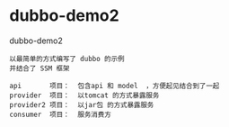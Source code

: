 # dubbo-demo2
dubbo-demo2

```
以最简单的方式编写了 dubbo 的示例
并结合了 SSM 框架

api       项目：  包含api 和 model  ，方便起见结合到了一起
provider  项目：  以tomcat 的方式暴露服务
provider2 项目：  以jar包 的方式暴露服务
consumer  项目：  服务消费方 
```

